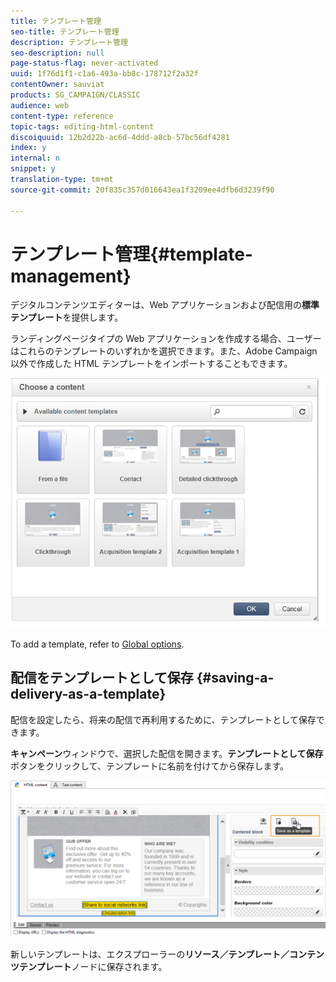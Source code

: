 ```yaml
---
title: テンプレート管理
seo-title: テンプレート管理
description: テンプレート管理
seo-description: null
page-status-flag: never-activated
uuid: 1f76d1f1-c1a6-493a-bb8c-178712f2a32f
contentOwner: sauviat
products: SG_CAMPAIGN/CLASSIC
audience: web
content-type: reference
topic-tags: editing-html-content
discoiquuid: 12b2d22b-ac6d-4ddd-a8cb-57bc56df4281
index: y
internal: n
snippet: y
translation-type: tm+mt
source-git-commit: 20f835c357d016643ea1f3209ee4dfb6d3239f90

---
```



# テンプレート管理{#template-management}

デジタルコンテンツエディターは、Web アプリケーションおよび配信用の&#x200B;**標準テンプレート**&#x200B;を提供します。

ランディングページタイプの Web アプリケーションを作成する場合、ユーザーはこれらのテンプレートのいずれかを選択できます。また、Adobe Campaign 以外で作成した HTML テンプレートをインポートすることもできます。

![](assets/dce_popup_templatechoice.png)

To add a template, refer to [Global options](../../web/using/content-editor-interface.md#global-options).

## 配信をテンプレートとして保存 {#saving-a-delivery-as-a-template}

配信を設定したら、将来の配信で再利用するために、テンプレートとして保存できます。

**キャンペーン**&#x200B;ウィンドウで、選択した配信を開きます。**テンプレートとして保存**&#x200B;ボタンをクリックして、テンプレートに名前を付けてから保存します。

![](assets/dce_save_model.png)

新しいテンプレートは、エクスプローラーの&#x200B;**リソース／テンプレート／コンテンツテンプレート**&#x200B;ノードに保存されます。
